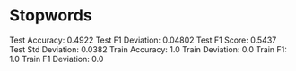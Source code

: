 # Stopwords

Test Accuracy: 0.4922
Test F1 Deviation: 0.04802
Test F1 Score: 0.5437
Test Std Deviation: 0.0382
Train Accuracy: 1.0
Train Deviation: 0.0
Train F1: 1.0
Train F1 Deviation: 0.0